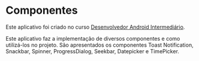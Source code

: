 # Componentes

Este aplicativo foi criado no curso [Desenvolvedor Android Intermediário](
https://www.udemy.com/desenvolvedor-android-intermediario/). 

Este aplicativo faz a implementação de diversos componentes e como utilizá-los no projeto. São apresentados os componentes Toast Notification, Snackbar, Spinner, ProgressDialog, Seekbar, Datepicker e TimePicker.
